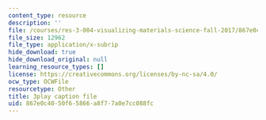 ```yaml
---
content_type: resource
description: ''
file: /courses/res-3-004-visualizing-materials-science-fall-2017/867e0c4050f65866a8f77a0e7cc088fc_80hnG8EH5tA.vtt
file_size: 12962
file_type: application/x-subrip
hide_download: true
hide_download_original: null
learning_resource_types: []
license: https://creativecommons.org/licenses/by-nc-sa/4.0/
ocw_type: OCWFile
resourcetype: Other
title: 3play caption file
uid: 867e0c40-50f6-5866-a8f7-7a0e7cc088fc
---
```

